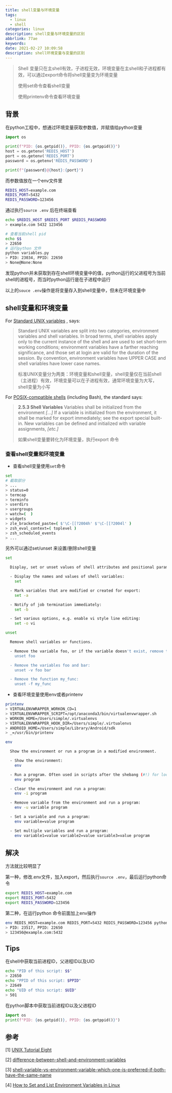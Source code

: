 ```yaml
---
title: shell变量与环境变量
tags:
  - linux
  - shell
categories: linux
description: shell变量与环境变量的区别
abbrlink: 77ae
keywords:
date: 2021-02-27 10:09:58
description: shell环境变量与变量的区别
---
```


> Shell 变量只在主shell有效，子进程无效，环境变量在主shell和子进程都有效，可以通过export命令将shell变量变为环境变量
>
> 使用set命令查看shell变量
>
> 使用printenv命令查看环境变量

<!-- more -->

## 背景

在python工程中，想通过环境变量获取参数值，并赋值给python变量

```python
import os

print(f"PID: {os.getpid()}, PPID: {os.getppid()}")
host = os.getenv('REDIS_HOST')
port = os.getenv('REDIS_PORT')
password = os.getenv('REDIS_PASSWORD')

print(f"{password}@{host}:{port}")
```

而参数值放在一个env文件里

```bash
REDIS_HOST=example.com
REDIS_PORT=5432
REDIS_PASSWORD=123456
```

通过执行`source .env` 后在终端查看

```bash
echo $REDIS_HOST $REDIS_PORT $REDIS_PASSWORD
> example.com 5432 123456
```

```bash
# 查看当前shell pid
echo $$
> 22650
# 运行python 文件
python variables.py
> PID: 23034, PPID: 22650
> None@None:None
```

发现python并未获取到存在shell环境变量中的值，python运行的父进程号为当前shell的进程号，而当时python运行是在子进程中运行

以上的`souce .env`操作是将变量存入到shell变量中，但未在环境变量中

## shell变量和环境变量

For [Standard UNIX variables](http://www.ee.surrey.ac.uk/Teaching/Unix/unix8.html) , says:

> Standard UNIX variables are split into two categories, environment variables and shell variables. In broad terms, shell variables apply only to the current instance of the shell and are used to set short-term working conditions; environment variables have a farther reaching significance, and those set at login are valid for the duration of the session. By convention, environment variables have UPPER CASE and shell variables have lower case names.
>
> 标准UNIX变量分为两类：环境变量和shell变量，shell变量仅在当前shell（主进程）有效，环境变量可以在子进程有效，通常环境变量为大写，shell变量为小写

For [POSIX-compatible shells](http://pubs.opengroup.org/onlinepubs/9699919799/utilities/V3_chap02.html#tag_18_05_03) (including Bash), the standard says:

> **2.5.3 Shell Variables**
> Variables shall be initialized from the environment *[...]* If a variable is initialized from the environment, it shall be marked for export immediately; see the export special built-in. New variables can be defined and initialized with variable assignments, *[etc.]*
>
> 如果shell变量要转化为环境变量，执行export 命令

### 查看shell变量和环境变量

+ 查看shell变量使用`set`命令

```bash
set
# 截取部分
> ...
> status=0
> termcap
> terminfo
> userdirs
> usergroups
> watch=(  )
> widgets
> zle_bracketed_paste=( $'\C-[[?2004h' $'\C-[[?2004l' )
> zsh_eval_context=( toplevel )
> zsh_scheduled_events
> ...
```

另外可以通过set/unset 来设置/删除shell变量

```bash
set

  Display, set or unset values of shell attributes and positional parameters.

  - Display the names and values of shell variables:
    set

  - Mark variables that are modified or created for export:
    set -a

  - Notify of job termination immediately:
    set -b

  - Set various options, e.g. enable vi style line editing:
    set -o vi
```



```bash
unset

  Remove shell variables or functions.

  - Remove the variable foo, or if the variable doesn't exist, remove the function foo:
    unset foo

  - Remove the variables foo and bar:
    unset -v foo bar

  - Remove the function my_func:
    unset -f my_func
```

+ 查看环境变量使用env或者printenv

```bash
printenv
> VIRTUALENVWRAPPER_WORKON_CD=1
> VIRTUALENVWRAPPER_SCRIPT=/opt/anaconda3/bin/virtualenvwrapper.sh
> WORKON_HOME=/Users/simple/.virtualenvs
> VIRTUALENVWRAPPER_HOOK_DIR=/Users/simple/.virtualenvs
> ANDROID_HOME=/Users/simple/Library/Android/sdk
> _=/usr/bin/printenv
```

```bash
env

  Show the environment or run a program in a modified environment.

  - Show the environment:
    env

  - Run a program. Often used in scripts after the shebang (#!) for looking up the path to the program:
    env program

  - Clear the environment and run a program:
    env -i program

  - Remove variable from the environment and run a program:
    env -u variable program

  - Set a variable and run a program:
    env variable=value program

  - Set multiple variables and run a program:
    env variable1=value variable2=value variable3=value program
```

## 解决

方法就比较明显了

第一种，修改.env文件，加入export，然后执行`source .env`，最后运行python命令

```sh
export REDIS_HOST=example.com
export REDIS_PORT=5432
export REDIS_PASSWORD=123456
```

第二种，在运行python 命令前面加上env操作

```bash
env REDIS_HOST=example.com REDIS_PORT=5432 REDIS_PASSWORD=123456 python variables.py
> PID: 23517, PPID: 22650
> 123456@example.com:5432
```

## Tips

在shell中获取当前进程ID，父进程ID以及UID

```bash
echo "PID of this script: $$"
> 22650
echo "PPID of this script: $PPID"
> 22649
echo "UID of this script: $UID"
> 501
```

在python脚本中获取当前进程ID以及父进程ID

```python
import os
print(f"PID: {os.getpid()}, PPID: {os.getppid()}")
```



## 参考

[1] [UNIX Tutorial Eight](http://www.ee.surrey.ac.uk/Teaching/Unix/unix8.html)

[2] [difference-between-shell-and-environment-variables](https://stackoverflow.com/questions/3341372/difference-between-shell-and-environment-variables)

[3] [shell-variable-vs-environment-variable-which-one-is-preferred-if-both-have-the-same-name](https://unix.stackexchange.com/questions/364655/shell-variable-vs-environment-variable-which-one-is-preferred-if-both-have-the)

[4] [How to Set and List Environment Variables in Linux](https://linuxize.com/post/how-to-set-and-list-environment-variables-in-linux/)



